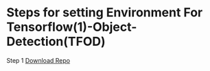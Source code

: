 # Steps for setting Environment For Tensorflow(1)-Object-Detection(TFOD) 
Step 1  [Download Repo](https://github.com/tensorflow/models/tree/v1.13.0)

